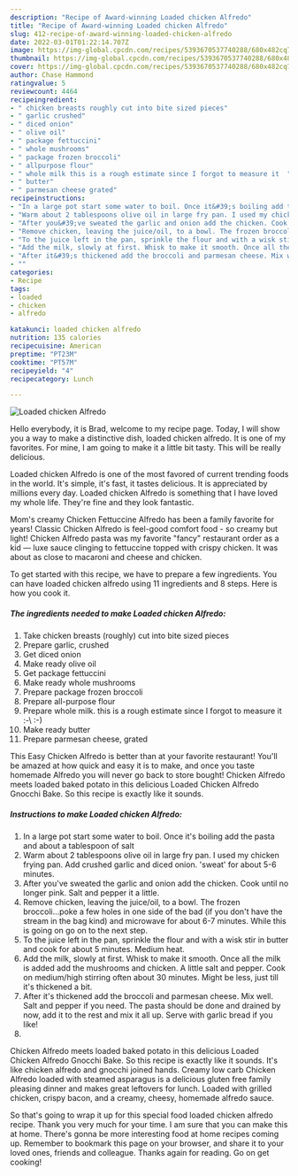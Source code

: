 ```yaml
---
description: "Recipe of Award-winning Loaded chicken Alfredo"
title: "Recipe of Award-winning Loaded chicken Alfredo"
slug: 412-recipe-of-award-winning-loaded-chicken-alfredo
date: 2022-03-01T01:22:14.707Z
image: https://img-global.cpcdn.com/recipes/5393670537740288/680x482cq70/loaded-chicken-alfredo-recipe-main-photo.jpg
thumbnail: https://img-global.cpcdn.com/recipes/5393670537740288/680x482cq70/loaded-chicken-alfredo-recipe-main-photo.jpg
cover: https://img-global.cpcdn.com/recipes/5393670537740288/680x482cq70/loaded-chicken-alfredo-recipe-main-photo.jpg
author: Chase Hammond
ratingvalue: 5
reviewcount: 4464
recipeingredient:
- " chicken breasts roughly cut into bite sized pieces"
- " garlic crushed"
- " diced onion"
- " olive oil"
- " package fettuccini"
- " whole mushrooms"
- " package frozen broccoli"
- " allpurpose flour"
- " whole milk this is a rough estimate since I forgot to measure it  "
- " butter"
- " parmesan cheese grated"
recipeinstructions:
- "In a large pot start some water to boil. Once it&#39;s boiling add the pasta and about a tablespoon of salt"
- "Warm about 2 tablespoons olive oil in large fry pan. I used my chicken frying pan. Add crushed garlic and diced onion. &#39;sweat&#39; for about 5-6 minutes."
- "After you&#39;ve sweated the garlic and onion add the chicken. Cook until no longer pink. Salt and pepper it a little."
- "Remove chicken, leaving the juice/oil, to a bowl. The frozen broccoli...poke a few holes in one side of the bad (if you don&#39;t have the stream in the bag kind) and microwave for about 6-7 minutes. While this is going on go on to the next step."
- "To the juice left in the pan, sprinkle the flour and with a wisk stir in butter and cook for about 5 minutes. Medium heat."
- "Add the milk, slowly at first. Whisk to make it smooth. Once all the milk is added add the mushrooms and chicken. A little salt and pepper. Cook on medium/high stirring often about 30 minutes. Might be less, just till it&#39;s thickened a bit."
- "After it&#39;s thickened add the broccoli and parmesan cheese. Mix well. Salt and pepper if you need. The pasta should be done and drained by now, add it to the rest and mix it all up. Serve with garlic bread if you like!"
- ""
categories:
- Recipe
tags:
- loaded
- chicken
- alfredo

katakunci: loaded chicken alfredo 
nutrition: 135 calories
recipecuisine: American
preptime: "PT23M"
cooktime: "PT57M"
recipeyield: "4"
recipecategory: Lunch

---
```



![Loaded chicken Alfredo](https://img-global.cpcdn.com/recipes/5393670537740288/680x482cq70/loaded-chicken-alfredo-recipe-main-photo.jpg)

Hello everybody, it is Brad, welcome to my recipe page. Today, I will show you a way to make a distinctive dish, loaded chicken alfredo. It is one of my favorites. For mine, I am going to make it a little bit tasty. This will be really delicious.

Loaded chicken Alfredo is one of the most favored of current trending foods in the world. It's simple, it's fast, it tastes delicious. It is appreciated by millions every day. Loaded chicken Alfredo is something that I have loved my whole life. They're fine and they look fantastic.

Mom&#39;s creamy Chicken Fettuccine Alfredo has been a family favorite for years! Classic Chicken Alfredo is feel-good comfort food - so creamy but light! Chicken Alfredo pasta was my favorite &#34;fancy&#34; restaurant order as a kid — luxe sauce clinging to fettuccine topped with crispy chicken. It was about as close to macaroni and cheese and chicken.


To get started with this recipe, we have to prepare a few ingredients. You can have loaded chicken alfredo using 11 ingredients and 8 steps. Here is how you cook it.

<!--inarticleads1-->

##### The ingredients needed to make Loaded chicken Alfredo:

1. Take  chicken breasts (roughly) cut into bite sized pieces
1. Prepare  garlic, crushed
1. Get  diced onion
1. Make ready  olive oil
1. Get  package fettuccini
1. Make ready  whole mushrooms
1. Prepare  package frozen broccoli
1. Prepare  all-purpose flour
1. Prepare  whole milk. this is a rough estimate since I forgot to measure it :-\ :-)
1. Make ready  butter
1. Prepare  parmesan cheese, grated


This Easy Chicken Alfredo is better than at your favorite restaurant! You&#39;ll be amazed at how quick and easy it is to make, and once you taste homemade Alfredo you will never go back to store bought! Chicken Alfredo meets loaded baked potato in this delicious Loaded Chicken Alfredo Gnocchi Bake. So this recipe is exactly like it sounds. 

<!--inarticleads2-->

##### Instructions to make Loaded chicken Alfredo:

1. In a large pot start some water to boil. Once it&#39;s boiling add the pasta and about a tablespoon of salt
1. Warm about 2 tablespoons olive oil in large fry pan. I used my chicken frying pan. Add crushed garlic and diced onion. &#39;sweat&#39; for about 5-6 minutes.
1. After you&#39;ve sweated the garlic and onion add the chicken. Cook until no longer pink. Salt and pepper it a little.
1. Remove chicken, leaving the juice/oil, to a bowl. The frozen broccoli...poke a few holes in one side of the bad (if you don&#39;t have the stream in the bag kind) and microwave for about 6-7 minutes. While this is going on go on to the next step.
1. To the juice left in the pan, sprinkle the flour and with a wisk stir in butter and cook for about 5 minutes. Medium heat.
1. Add the milk, slowly at first. Whisk to make it smooth. Once all the milk is added add the mushrooms and chicken. A little salt and pepper. Cook on medium/high stirring often about 30 minutes. Might be less, just till it&#39;s thickened a bit.
1. After it&#39;s thickened add the broccoli and parmesan cheese. Mix well. Salt and pepper if you need. The pasta should be done and drained by now, add it to the rest and mix it all up. Serve with garlic bread if you like!
1. 


Chicken Alfredo meets loaded baked potato in this delicious Loaded Chicken Alfredo Gnocchi Bake. So this recipe is exactly like it sounds. It&#39;s like chicken alfredo and gnocchi joined hands. Creamy low carb Chicken Alfredo loaded with steamed asparagus is a delicious gluten free family pleasing dinner and makes great leftovers for lunch. Loaded with grilled chicken, crispy bacon, and a creamy, cheesy, homemade alfredo sauce. 

So that's going to wrap it up for this special food loaded chicken alfredo recipe. Thank you very much for your time. I am sure that you can make this at home. There's gonna be more interesting food at home recipes coming up. Remember to bookmark this page on your browser, and share it to your loved ones, friends and colleague. Thanks again for reading. Go on get cooking!
